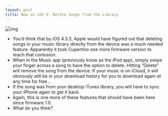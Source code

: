 ```yaml
---
layout: post
title: New in iOS 5- Delete Songs from the Library
---
```

![img](http://media.idownloadblog.com/wp-content/uploads/2011/06/iOS-5-Delete-iPod-Song.jpeg)
* You’d think that by iOS 4.3.3, Apple would have figured out that deleting songs in your music library directly from the device was a much needed feature. Apparently it took Cupertino one more firmware version to reach that conlusion.
* When in the Music app (previously know as the iPod app), simply swipe your finger across a song to have the option to delete. Hitting “Delete” will remove the song from the device. If your music is on iCloud, it will obviously still be in your download history for you to download again at any time for free…
* If the song was from your desktop iTunes library, you will have to sync your iPhone again to get it back.
* Again, this is one more of these features that should have been here since firmware 1.0.
* What do you think?

